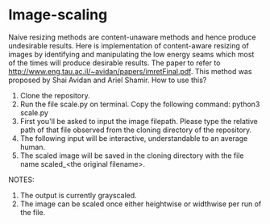 # Image-scaling
Naive resizing methods are content-unaware methods and hence produce undesirable results. Here is implementation of content-aware resizing of images by identifying and manipulating the low energy seams which most of the times will produce desirable results.
The paper to refer to http://www.eng.tau.ac.il/~avidan/papers/imretFinal.pdf.
This method was proposed by Shai Avidan and Ariel Shamir.
How to use this?
1. Clone the repository.
2. Run the file scale.py on terminal. Copy the following command: python3 scale.py
3. First you'll be asked to input the image filepath. Please type the relative path of that file observed from the cloning directory of the repository.
4. The following input will be interactive, understandable to an average human.
5. The scaled image will be saved in the cloning directory with the file name scaled_\<the original filename\>.

NOTES:
1. The output is currently grayscaled.
2. The image can be scaled once either heightwise or widthwise per run of the file.
